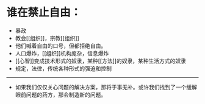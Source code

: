 # 谁在禁止自由：
- 暴政
- 教会[[组织]]，宗教[[组织]]
- 他们喊着自由的口号，但都拒绝自由。
- 人口爆炸，[[组织]]机构庞杂，信息爆炸
- [[心智]]变成技术形式的奴隶，某种[[方法]]的奴隶，某种生活方式的奴隶
- 规定，法律，传统各种形式的强迫和控制

***

- 如果我们仅仅关心问题的解决方案，那将于事无补。或许我们找到了一个缓解眼前问题的药方，那会制造新的问题。